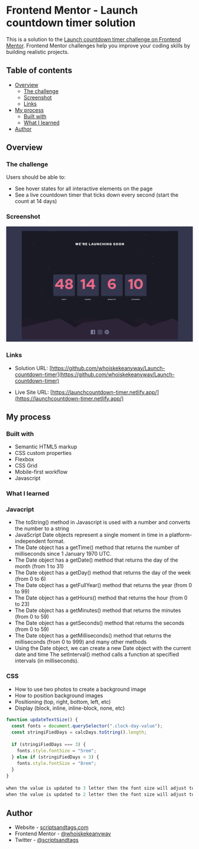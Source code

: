 # Frontend Mentor - Launch countdown timer solution

This is a solution to the [Launch countdown timer challenge on Frontend Mentor](https://www.frontendmentor.io/challenges/launch-countdown-timer-N0XkGfyz-). Frontend Mentor challenges help you improve your coding skills by building realistic projects.

## Table of contents

- [Overview](#overview)
  - [The challenge](#the-challenge)
  - [Screenshot](#screenshot)
  - [Links](#links)
- [My process](#my-process)
  - [Built with](#built-with)
  - [What I learned](#what-i-learned)
- [Author](#author)

## Overview

### The challenge

Users should be able to:

- See hover states for all interactive elements on the page
- See a live countdown timer that ticks down every second (start the count at 14 days)


### Screenshot

![](screenshot.png)

### Links

- Solution URL: [https://github.com/whoiskekeanyway/Launch-countdown-timer](https://github.com/whoiskekeanyway/Launch-countdown-timer)

- Live Site URL: [https://launchcountdown-timer.netlify.app/](https://launchcountdown-timer.netlify.app/)



## My process

### Built with

- Semantic HTML5 markup
- CSS custom properties
- Flexbox
- CSS Grid
- Mobile-first workflow
- Javascript


### What I learned

### Javacript
- The toString() method in Javascript is used with a number and converts the number to a string
- JavaScript Date objects represent a single moment in time in a platform-independent format.
- The Date object has a getTime() method that returns the number of milliseconds since 1 January 1970 UTC.
- The Date object has a getDate() method that returns the day of the month (from 1 to 31)
- The Date object has a getDay() method that returns the day of the week (from 0 to 6)
- The Date object has a getFullYear() method that returns the year (from 0 to 99)
- The Date object has a getHours() method that returns the hour (from 0 to 23)
- The Date object has a getMinutes() method that returns the minutes (from 0 to 59)
- The Date object has a getSeconds() method that returns the seconds (from 0 to 59)
- The Date object has a getMilliseconds() method that returns the milliseconds (from 0 to 999) and many other methods
- Using the Date object, we can create a new Date object with the current date and time
The setInterval() method calls a function at specified intervals (in milliseconds).


### CSS

- How to use two photos to create a background image
- How to position background images
- Positioning (top, right, bottom, left, etc)
- Display (block, inline, inline-block, none, etc)


```js
function updateTextSize() {
  const fonts = document.querySelector(".clock-day-value");
  const stringiFiedDays = calcDays.toString().length;

  if (stringiFiedDays === 3) {
    fonts.style.fontSize = "5rem";
  } else if (stringiFiedDays < 3) {
    fonts.style.fontSize = "8rem";
  }
}

when the value is updated to 3 letter then the font size will adjust to 5rem
when the value is updated to 2 letter then the font size will adjust to 8rem
```

## Author


- Website - [scriptsandtags.com](https://www.scriptsandtags.com/)
- Frontend Mentor - [@whoiskekeanyway](https://www.frontendmentor.io/profile/whoiskekeanyway)
- Twitter - [@scriptsandtags](https://www.twitter.com/scriptsandtags)


